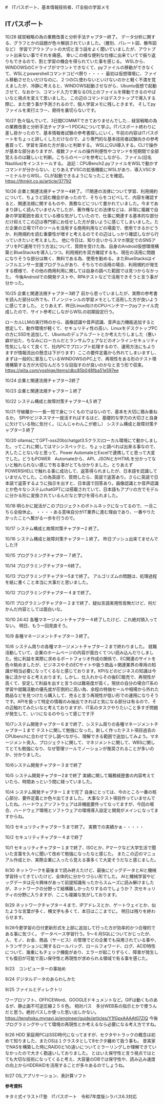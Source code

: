 #　ITパスポート、基本情報技術者、IT全般の学習メモ
## ITパスポート
10/28
経営戦略の為の業務改善と分析手法チャプター終了。
データ分析に関する、グラフとかの話題が色々解説されていました。（層別、パレート図、散布図など）
学習でアウトプットの大切と言う話をよく聞いていましたが、アウトプット出来ない事でそれを痛感。
幸いこの様な便利な仕様に出来ていてで振り返りもできるので、割と学習の機会を得られていた事を感じる。
WSLから、WINDOWSのCドライブがマウントできなくて、pyファイルの移動ができなくて、WSLとpowershellコマンドコピペ祭り・・・・
最初は仮想環境に、ファイル移動させたいだけなのに、２つのCL使わないといけないのかと軽く不満を覚えましたが、冷静に考えると、WINDOWS起動させながら、Ubuntu仮想で起動させて、なおかつ、コマンド入力で異なるOS上のファイルを移動できるのやばいなと視点を変えて思いました。
この辺のコマンドはデスクトップで導入する際に、また使う事が予測されるので、個人学習メモに残しときます。
そしてpyファイルを実行エラー、期待を裏切らないです。

10/27
色々悩んでいて、3日間COMMITできておりませんでした…
経営戦略の為の業務改善と分析手法チャプター1
PDCAについて学ぶ。ITパスポート終わりに差し掛かったので、基本情報者試験の参考書探しにいく。午前の内容はITパスポートをちょっと詳しくしただけなので、より専門的な基本技術者試験向きの参考書買って、学習を深めた方が良いと判断する。
WSLにGUI導入する。CLIで操作が基本な部分ありますが、複数ファイルの操作利便性やコマンドを短期間で全部覚えるのは難しいと判断。こちらのページを参考にしながら、ファイル(旧名Nautilus)をインストールする。
追記：CPUBench2.pyファイルをWSLで動かすコマンドが分からない、とりあえずVSCの拡張機能にWSLがあり、導入VSCターミナルからWSL、CLが起動できるようになったことを確認。
https://thinkit.co.jp/article/37792

10/26
企業と関連法規チャプター4終了。
IT関連の法律について学習、利用規約について、ちょうど読む機会があったので、そちらをコピペして、内容を確認すると、関連法規に関するものや、責務などについて書かれていました。今まであまり詳しく読んでいませんでしたが、著作権などの法律などは、非常に複雑で自身の学習範囲を超えている様な気がしていたので、仕事に関連する基本的な部分だけ抑えてこの辺は専門家にお任せした方が良いように感じてしまいました。ただ企業の立場でITのツールを活用する商用利用などの場面で、使用できるかどうか、利用規約を読む重要性が増すと考えるのでその辺はしっかり確認しながら行っていきたいと考えました。
他に今日は、知り合いからスマホ限定でのSNSアプリをPC運用で行う方法について、質問を受けた為、自身のAndroid仮想環境構築とBlueStacksを導入しつつ。利用規約を双方確認するも、現在の活用に問題になりそうな部分は無く、無料である為、使用を勧める。またBlueStacksはインフルエンサー支援プログラムがあり、そちらでの活用の場合、利用規約が発生する模様で、その他の商用利用に関しては自身の調べた範囲では見つからなかった。
今後Androidでの開発テストや、RPAテストなどで活用できそうと言う事が分かった。

10/25
企業と関連法規チャプター3終了
前から思っていましたが、実際の参考書を読んだ部分以外でも、ITノンジャンルの学習メモとして活用した方が良いように感じてました。
とりあえず、昨日Linux向けのCPUベンチマークpyファイル完成したので、サイト参考にしながらWSLの初期設定行う。

ローカルLLMの実行時のから、画像認識や音声認識、音声出力機能追加すると想定して、動作環境が軽くて、セキュリティ性の高い、LinuxをデスクトップPCの方にSSDを追加して、Ubuntuのデュアルブートとか考えたりしました（悪い癖が出た、ちなみにローカルだとランサムウェアなどのオンラインセキュリティ性気にしなくて良くて、社内PCでプロンプト処理するので、運用方法にもよりますが情報流出の懸念は下がります）ここの要件定義から外れてしまいますし、まずは一般的に普及しているWINDOWSのPC上で、再現性をある形のテスト環境構築する方が大切なんだろうな目指すのが良いのかなと言う形で収束。
https://qiita.com/yoshige/items/dbc85b048fba51e597ee

10/24
企業と関連法規チャプター2終了

10/23
企業と関連法規チャプター１終了

10/22
システム構成と故障対策チャプター4,5 終了


10/21
守破離か～一長一短で身につくものではないので、基本を大切に積み重ねるか。
SPIやビジネスマナー就活すればするほど、基礎的な学力の大切さと自身に欠けている物に気付く。（にんじゃわんこが癒し）
システム構成と故障対策チャプター3 終了

10/20
ollamaにてGPT-oss20b(chatgpt3.5クラス)ローカル環境にて動かしました。ってこれに関してはマシンスペックと、ちょっと調べれば出来る事なので、大したことないなと思って、Power AutomateとExcelで連携してと思って大変でした。どうもPOWER　Automateから、API、JSONとかHTMLを分かってないと触れられない感じで有る事がとても分かりました。とりあえずPOWERSHELLで触れる事に成功して、返答得られましたが、日本語を認識していませんでした。この為英語で、質問したら、英語で返答あり。さらに英語で日本語で返答するように指示を出すと、日本語で回答あり。画像認識とか音声認識とか色々なシステムchatGPTには搭載されていて、日本語もアプリの方でモデルに分かる形に変換されているんだなと学びを得られました。

10/18
明らかに就活がこのプロジェクトのボトルネックになってるので、一旦こちら全般休止。
・・・・ある意味自分がIT業界に進む理由であり、一番やりたかったことへ繋がる一歩を行うので。

10/17
システム構成と故障対策チャプター2 終了。

10/16
システム構成と故障対策チャプター１終了。
昨日プッシュ出来てませんでした汗

10/15
プログラミングチャプター７終了。

10/14
プログラミングチャプター6終了。

10/13
プログラミングチャプター5まで終了。
アルゴリズムの問題は、処理過程を紙に書くこと本当に大事だと思いました。

10/12
プログラミングチャプター４まで終了。

10/11
プログラミングチャプター２まで終了、疑似言語実用性皆無だけど、何だかんだ内容としては面白いな。

10/10 24:42
各種マネージメントチャプター４終了したけど、これ絶対頭入ってない。
明日、もう一回見直そう。

10/9
各種マネージメントチャプター３終了。

10/8 
システム周りの各種マネージメントチャプター２まで終わりました。
就職活動していて、企業のホームページの内容が面白くてつい読み込んだりしました。他に利益を実際に求めるポートフォリオ作成の関係で、EC関連のサイトを色々眺めましたが、ビジネスやそのECサイトや扱う商品＋関連業界の専用の知識が相当必要になってくるなと感じております。KPIなどのビジネスの知識は今後に活かせると考えおります。しかし、仕入れからその後EC販売で、再現性が高くて、安定して利益を出すと言うのは難易度が高く。現状の自分の場合IT系の学習や就職活動の優先度が圧倒的に高い為、余程の特価セールや相場から外れた商品などを見つけたら購入して、売ると言う再現性が低い形での運用になりそうです。APIを扱って特定の情報のみ抽出できればと気になる部分は有るので、その辺触れてみたいなと考えておりますが、IT系のタスクやりたいこと多すぎ問題が発生して、いつになるのやらって感じです汗

10/7システム開発チャプター６まで終了、システム周りの各種マネージメントチャプター１まで
テストに関して勉強になった。新しく作ったテスト項目過去のCPUbenchに合わせて少し調べながら、理解できる範囲で追加してみよう。マネージメント突入、プロジェクトに関して、マネジメントに関して、WBSに関してとても勉強になり、なぜ管理ツールでノーションが推奨されることが多いのか、分かりました。

10/6システム開発チャプター３まで終了

10/5
システム開発チャプター2まで終了
実績に関して職務経歴書の内容考えていたら、時間あっという間に経っていました。

10/4
システム開発チャプター１まで完了
自身にとっては、今のところ一番の核心部分、要件定義とか色々出てきました。
大事なテスト項目作っていませんでしたね。ハードウェアソフトウェアは非機能要件ってなってますが、今回の場合、ハードウェア環境とソフトウェアの環境導入設定と開発がメインになってますからね。

10/3
セキュリティチャプター５まで終了。
実務での実績かぁ・・・・・

10/2
セキュリティチャプター４まで終了

10/1
セキュリティチャプター１まで終了、ISOとか、Pマークなど大学生活で聞いた言葉を久々に聞いて改めて勉強になったなと感じた。
またこの辺のマニュアル作成とか、実際企業に入ったら覚える事多くて大変そうだなと感じました。

9/30
ネットワークを最後まで読み終えたけど、最後にビッグデータとAIと機械学習持ってきていたけど、全体的に分かりづらい形でした。
AIと機械学習やビッグデータは元々興味があって前提知識有ったからスムーズに読み解けましたが、ネットワークの分野って結構難しかったりするのでしょうか？
次セキュリティの分野に入りますが、ここも複雑な気がしております。


9/29
ネットワークチャプター４まで、IPアドレスとか、ゲートウェイとか、似たような言葉が多く、横文字も多くて、本日はここまでに。
明日は残りを終わらせます。

9/28今更学習の日付更新形式を上部に追加して行った方が効率的かつ合理的である事に気づく。
データベース学習行う。5～６月SQLについてかじったが、人、モノ、お金、商品（サービス）の管理でどの企業でも採用されている事や、トランザクションに関するロールバッグ、ロールフォワード、ログ、ACID特性について、幾重にもチェック機能があり、エラーが起こりずらく、障害が発生しても復旧が可能で高い保守性と再現性が求められる領域で有る事を感じた。

9/23　コンピューターの事始め

9/24 デジタルデータのあらわしかた

9/25 ファイルとディレクトリ

ワープロソフト、OFFICEWord、GOOGLEドキュメントなど。GIFは動くものあるが、静止画不可逆圧縮２５６色。
相対パス　多分WEB系の指示とかで使うんだと思う。絶対パスしか使った思い出しかない。
https://tenshoku.mynavi.jp/engineer/guide/articles/Y1fGpxAAAAt07ZlQ
今後プログラミングやってて環境の再現性とか考えるなら必要になる考え方ですね。

9/26 HDD
家庭用PCはSSD時代になってますが、セクタやトラックの概念は初めて知りました、またOSは１クラスタとして8セクタ纏めて扱う事も。
昔実家でNASを構築した時にRAID0と1の違いについてミラーリングしか理解できていなかったので大きく勘違いしておりました。
とはいえ保守性と言う視点ではとても大切な技術になってくると考え、大容量のDBでは保守性や、読み込み速度の向上からHDDRAIDを活用することが多々あるのでしょうね。

9/27 OS,アプリケーション、表計算ソフト


**参考資料**

キタミ式イラストIT塾　ITパスポート　令和7年度版シラバス6.3対応